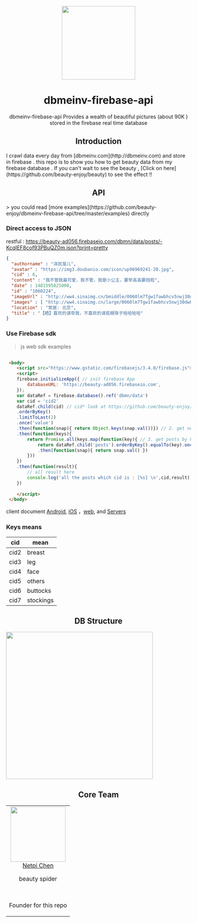 <div align="center">
  <a href="https://github.com/beauty-enjoy/dbmeinv-firebase-ap">
    <img width="200" heigth="200" src="https://olxvlcccu.qnssl.com/blog/1b1yv.png?imageslim">
  </a>
  <h1>dbmeinv-firebase-api</h1>
  <p>
    dbmeinv-firebase-api Provides a wealth of beautiful pictures (about 90K ) stored in the firebase real time database
  <p>
</div>

<h2 align="center">Introduction</h2>
I crawl data every day from [dbmeinv.com](http://dbmeinv.com) and store in firebase .  
this repo is to show you how to get beauty data from my firebase database . 
If you can't wait to see the beauty , [Click on here](https://github.com/beauty-enjoy/beauty) to see the effect !!

<h2 align="center"> API</h2>
> you could read [more examples](https://github.com/beauty-enjoy/dbmeinv-firebase-api/tree/master/examples) directly

### Direct access to JSON

restful : https://beauty-ad056.firebaseio.com/dbmn/data/posts/-KcqIEF8cof93PBuQZ0m.json?print=pretty
```json
{
  "authorname" : "泽尻笼儿",
  "avatar" : "https://img3.doubanio.com/icon/up96969241-20.jpg",
  "cid" : 6,
  "content" : "我不管我最可爱，我不管，我是小公主，要举高高要抱抱",
  "date" : 1481595825000,
  "id" : "1060224",
  "imageUrl" : "http://ww4.sinaimg.cn/bmiddle/0060lm7Tgw1fawbhcv5nwj30dw0iijtg.jpg",
  "images" : [ "http://ww4.sinaimg.cn/large/0060lm7Tgw1fawbhcv5nwj30dw0iijtg.jpg", "http://ww2.sinaimg.cn/large/0060lm7Tgw1fawbhcjxpwj30dw0iidhx.jpg", "http://ww3.sinaimg.cn/large/0060lm7Tgw1fawbhc86hwj30dw0iitaw.jpg", "http://ww3.sinaimg.cn/large/0060lm7Tgw1fawbhbwb2ij30dw0iiac5.jpg", "http://ww2.sinaimg.cn/large/0060lm7Tgw1fawbhb3y1yj30dw0iimz8.jpg", "http://ww2.sinaimg.cn/large/0060lm7Tgw1fawbhani8lj30dw0iiq50.jpg", "http://ww1.sinaimg.cn/large/0060lm7Tgw1fawbha5r7ej30dw0iiwgj.jpg", "http://ww1.sinaimg.cn/large/0060lm7Tgw1fawbh9ql1pj30dw0iidi1.jpg", "http://ww4.sinaimg.cn/large/0060lm7Tgw1fawbh99jcvj30dw0iitav.jpg", "http://ww2.sinaimg.cn/large/0060lm7Tgw1fawbh8w7gaj30dw0iigo3.jpg", "http://ww4.sinaimg.cn/large/0060lm7Tgw1fawbh8k5m3j30dw0iiju7.jpg" ],
  "location" : "常居: 北京",
  "title" : "【晒】喜欢的请夸我，不喜欢的请抠眼珠子哈哈哈哈"
}
```
### Use Firebase sdk


> js web sdk examples


```html
  
 <body>
    <script src="https://www.gstatic.com/firebasejs/3.4.0/firebase.js"></script>
    <script>
    firebase.initializeApp({ // init firebase App
        databaseURL: 'https://beauty-ad056.firebaseio.com',
    });             
    var dataRef = firebase.database().ref('dbmn/data')
    var cid = 'cid2'
    dataRef.child(cid) // cid* look at https://github.com/beauty-enjoy/dbmeinv-firebase-api#get-keys           
    .orderByKey()
    .limitToLast(2)
    .once('value')
    .then(function(snap){ return Object.keys(snap.val())}) // 2. get newest boob'posts keys
    .then(function(keys){               
        return Promise.all(keys.map(function(key){ // 3. get posts by keys                    
            return dataRef.child('posts').orderByKey().equalTo(key).once('child_added')
            .then(function(snap){ return snap.val() })
        }))
    })
    .then(function(result){
        // all result here
        console.log('all the posts which cid is : [%s] \n',cid,result)
    })
    
    </script>
 </body>

```

client document [Android](https://firebase.google.com/docs/android/setup), [iOS](https://firebase.google.com/docs/ios/setup) ，[web](https://firebase.google.com/docs/web/setup), and [Servers](https://firebase.google.com/docs/server/setup) 

###  Keys means

|  cid    |  mean  |
| ---- | ---- |
| cid2    |  breast  |
| cid3    |  leg      |
| cid4    |  face      |
| cid5    |  others      |
| cid6    |  buttocks      |
| cid7    |  stockings      |

<h2 align="center">DB Structure</h2>
<img width="400" src="https://olxvlcccu.qnssl.com/blog/rcg96.jpg?imageslim">

<h2 align="center">Core Team</h2>

<table>
  <tbody>
    <tr>
      <td align="center" valign="top">
        <img width="150" height="150" src="https://github.com/netpi.png?s=150">
        <br>
        <a href="https://github.com/netpi">Netpi Chen</a>
        <p>beauty spider</p>
        <br>
        <p>Founder for this repo</p>
      </td>      
     </tr>
  </tbody>
</table>



